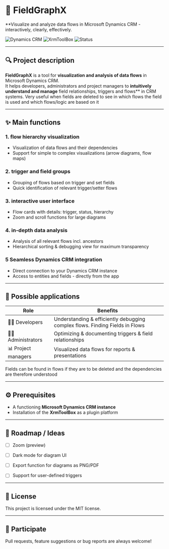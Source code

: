 # 🚀 FieldGraphX

**Visualize and analyze data flows in Microsoft Dynamics CRM - interactively, clearly, effectively.

![Dynamics CRM](https://img.shields.io/badge/Dynamics%20CRM-Integration-blue)
![XrmToolBox](https://img.shields.io/badge/XrmToolBox-Plugin-green)
![Status](https://img.shields.io/badge/status-Beta-yellow)

---

## 🔍 Project description

**FieldGraphX** is a tool for **visualization and analysis of data flows** in Microsoft Dynamics CRM.  
It helps developers, administrators and project managers to **intuitively understand and manage** field relationships, triggers and flows** in CRM systems.
Very useful when fields are deleted to see in which flows the field is used and which flows/logic are based on it

---

## ✨ Main functions

### 1. flow hierarchy visualization
- Visualization of data flows and their dependencies
- Support for simple to complex visualizations (arrow diagrams, flow maps)

### 2. trigger and field groups
- Grouping of flows based on trigger and set fields
- Quick identification of relevant trigger/setter flows

### 3. interactive user interface
- Flow cards with details: trigger, status, hierarchy
- Zoom and scroll functions for large diagrams

### 4. in-depth data analysis
- Analysis of all relevant flows incl. ancestors
- Hierarchical sorting & debugging view for maximum transparency

### 5 Seamless Dynamics CRM integration
- Direct connection to your Dynamics CRM instance
- Access to entities and fields - directly from the app

---

## 🎯 Possible applications

| Role | Benefits |
|-------------------|------------------------------------------------------|
| 👨‍💻 Developers | Understanding & efficiently debugging complex flows. Finding Fields in Flows  |
| 🧑‍💼 Administrators | Optimizing & documenting triggers & field relationships |
| 📊 Project managers | Visualized data flows for reports & presentations |

Fields can be found in flows if they are to be deleted and the dependencies are therefore understood

---

## ⚙️ Prerequisites

- A functioning **Microsoft Dynamics CRM instance**
- Installation of the **XrmToolBox** as a plugin platform

---

## 🧭 Roadmap / Ideas

- [ ] Zoom (preview)
- [ ] Dark mode for diagram UI
- [ ] Export function for diagrams as PNG/PDF
- [ ] Support for user-defined triggers



---

## 📎 License

This project is licensed under the MIT license. <!--Further information can be found in the [LICENSE file](./LICENSE).-->

---

## 🤝 Participate

Pull requests, feature suggestions or bug reports are always welcome!  
<!--Check out our [Contributing Guidelines](./CONTRIBUTING.md) to get started.

---

<!--## 📷 Preview (optional)-->

<!-- Insert screenshots -->
<!--
![example-flow](./screenshots/flow-example.png)


--- -->

